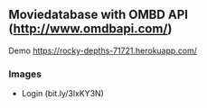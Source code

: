 ## Moviedatabase with OMBD API (http://www.omdbapi.com/)

Demo https://rocky-depths-71721.herokuapp.com/

### Images
 - Login (bit.ly/3lxKY3N)
